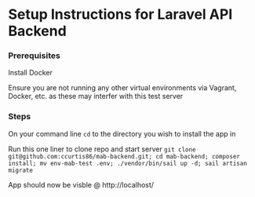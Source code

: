 # Setup Instructions for Laravel API Backend

### Prerequisites

Install Docker

Ensure you are not running any other virtual environments via Vagrant, Docker, etc. as these may interfer with this test server

### Steps
On your command line `cd` to the directory you wish to install the app in

Run this one liner to clone repo and start server
`git clone git@github.com:ccurtis86/mab-backend.git; cd mab-backend; composer install; mv env-mab-test .env; ./vendor/bin/sail up -d; sail artisan migrate`

App should now be visble @ http://localhost/
